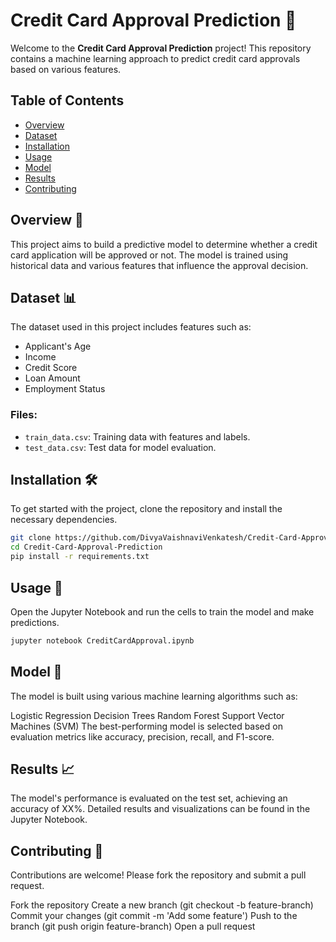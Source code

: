 # Credit Card Approval Prediction 🚀

Welcome to the **Credit Card Approval Prediction** project! This repository contains a machine learning approach to predict credit card approvals based on various features.

## Table of Contents
- [Overview](#overview)
- [Dataset](#dataset)
- [Installation](#installation)
- [Usage](#usage)
- [Model](#model)
- [Results](#results)
- [Contributing](#contributing)

## Overview 📖
This project aims to build a predictive model to determine whether a credit card application will be approved or not. The model is trained using historical data and various features that influence the approval decision.

## Dataset 📊
The dataset used in this project includes features such as:
- Applicant's Age
- Income
- Credit Score
- Loan Amount
- Employment Status

### Files:
- `train_data.csv`: Training data with features and labels.
- `test_data.csv`: Test data for model evaluation.

## Installation 🛠️
To get started with the project, clone the repository and install the necessary dependencies.

```bash
git clone https://github.com/DivyaVaishnaviVenkatesh/Credit-Card-Approval-Prediction.git
cd Credit-Card-Approval-Prediction
pip install -r requirements.txt
```
## Usage 🚀
Open the Jupyter Notebook and run the cells to train the model and make predictions.

```bash
jupyter notebook CreditCardApproval.ipynb
```

## Model 🧠
The model is built using various machine learning algorithms such as:

Logistic Regression
Decision Trees
Random Forest
Support Vector Machines (SVM)
The best-performing model is selected based on evaluation metrics like accuracy, precision, recall, and F1-score.

## Results 📈
The model's performance is evaluated on the test set, achieving an accuracy of XX%. Detailed results and visualizations can be found in the Jupyter Notebook.

## Contributing 🤝
Contributions are welcome! Please fork the repository and submit a pull request.

  Fork the repository
  Create a new branch (git checkout -b feature-branch)
  Commit your changes (git commit -m 'Add some feature')
  Push to the branch (git push origin feature-branch)
  Open a pull request
